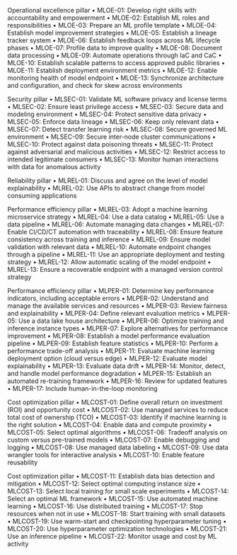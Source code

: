Operational excellence pillar
• MLOE-01: Develop right skills with accountability and empowerment 
• MLOE-02: Establish ML roles and responsibilities 
• MLOE-03: Prepare an ML profile template
• MLOE-04: Establish model improvement strategies 
• MLOE-05: Establish a lineage tracker system 
• MLOE-06: Establish feedback loops across ML lifecycle phases 
• MLOE-07: Profile data to improve quality 
• MLOE-08: Document data processing 
• MLOE-09: Automate operations through IaC and CaC 
• MLOE-10: Establish scalable patterns to access approved public libraries 
• MLOE-11: Establish deployment environment metrics 
• MLOE-12: Enable monitoring health of model endpoint 
• MLOE-13: Synchronize architecture and configuration, and check for skew across environments 

Security pillar
• MLSEC-01: Validate ML software privacy and license terms 
• MLSEC-02: Ensure least privilege access 
• MLSEC-03: Secure data and modeling environment 
• MLSEC-04: Protect sensitive data privacy 
• MLSEC-05: Enforce data lineage 
• MLSEC-06: Keep only relevant data 
• MLSEC-07: Detect transfer learning risk 
• MLSEC-08: Secure governed ML environment 
• MLSEC-09: Secure inter-node cluster communications
• MLSEC-10: Protect against data poisoning threats 
• MLSEC-11: Protect against adversarial and malicious activities
• MLSEC-12: Restrict access to intended legitimate consumers
• MLSEC-13: Monitor human interactions with data for anomalous activity 

Reliability pillar
• MLREL-01: Discuss and agree on the level of model explainability
• MLREL-02: Use APIs to abstract change from model consuming applications 

Performance efficiency pillar
• MLREL-03: Adopt a machine learning microservice strategy
• MLREL-04: Use a data catalog
• MLREL-05: Use a data pipeline
• MLREL-06: Automate managing data changes
• MLREL-07: Enable CI/CD/CT automation with traceability
• MLREL-08: Ensure feature consistency across training and inference
• MLREL-09: Ensure model validation with relevant data
• MLREL-10: Automate endpoint changes through a pipeline
• MLREL-11: Use an appropriate deployment and testing strategy
• MLREL-12: Allow automatic scaling of the model endpoint
• MLREL-13: Ensure a recoverable endpoint with a managed version control strategy

Performance efficiency pillar
• MLPER-01: Determine key performance indicators, including acceptable errors
• MLPER-02: Understand and manage the available services and resources
• MLPER-03: Review fairness and explainability
• MLPER-04: Define relevant evaluation metrics
• MLPER-05: Use a data lake house architecture
• MLPER-06: Optimize training and inference instance types
• MLPER-07: Explore alternatives for performance improvement
• MLPER-08: Establish a model performance evaluation pipeline
• MLPER-09: Establish feature statistics
• MLPER-10: Perform a performance trade-off analysis
• MLPER-11: Evaluate machine learning deployment option (cloud versus edge)
• MLPER-12: Evaluate model explainability
• MLPER-13: Evaluate data drift
• MLPER-14: Monitor, detect, and handle model performance degradation
• MLPER-15: Establish an automated re-training framework
• MLPER-16: Review for updated features
• MLPER-17: Include human-in-the-loop monitoring

Cost optimization pillar
• MLCOST-01: Define overall return on investment (ROI) and opportunity cost
• MLCOST-02: Use managed services to reduce total cost of ownership (TCO)
• MLCOST-03: Identify if machine learning is the right solution
• MLCOST-04: Enable data and compute proximity
• MLCOST-05: Select optimal algorithms
• MLCOST-06: Tradeoff analysis on custom versus pre-trained models
• MLCOST-07: Enable debugging and logging
• MLCOST-08: Use managed data labeling
• MLCOST-09: Use data wrangler tools for interactive analysis
• MLCOST-10: Enable feature reusability


Cost optimization pillar
• MLCOST-11: Establish data bias detection and mitigation
• MLCOST-12: Select optimal computing instance size
• MLCOST-13: Select local training for small scale experiments
• MLCOST-14: Select an optimal ML framework
• MLCOST-15: Use automated machine learning
• MLCOST-16: Use distributed training
• MLCOST-17: Stop resources when not in use
• MLCOST-18: Start training with small datasets
• MLCOST-19: Use warm-start and checkpointing hyperparameter tuning
• MLCOST-20: Use hyperparameter optimization technologies
• MLCOST-21: Use an inference pipeline
• MLCOST-22: Monitor usage and cost by ML activity
